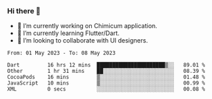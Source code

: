 ### Hi there 👋

<!--
**devcat37/devcat37** is a ✨ _special_ ✨ repository because its `README.md` (this file) appears on your GitHub profile.-->


- 🔭 I’m currently working on Chimicum application.
- 🌱 I’m currently learning Flutter/Dart.
- 👯 I’m looking to collaborate with UI designers.
<!-- - 🤔 I’m looking for help with ... -->

<!--START_SECTION:waka-->

```text
From: 01 May 2023 - To: 08 May 2023

Dart         16 hrs 12 mins  ██████████████████████▒░░   89.01 %
Other        1 hr 31 mins    ██░░░░░░░░░░░░░░░░░░░░░░░   08.39 %
CocoaPods    16 mins         ▒░░░░░░░░░░░░░░░░░░░░░░░░   01.48 %
JavaScript   10 mins         ▒░░░░░░░░░░░░░░░░░░░░░░░░   00.99 %
XML          0 secs          ░░░░░░░░░░░░░░░░░░░░░░░░░   00.08 %
```

<!--END_SECTION:waka-->
